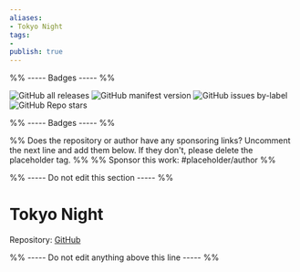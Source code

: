 ```yaml
---
aliases:
- Tokyo Night
tags: 
- 
publish: true
---
```


%% ----- Badges ----- %%

![GitHub all releases](https://img.shields.io/github/downloads/RuslanGagushin/Tokyo-Night-Obsidian-Theme/total?color=573E7A&logo=github&style=for-the-badge) 
![GitHub manifest version](https://img.shields.io/github/manifest-json/v/RuslanGagushin/Tokyo-Night-Obsidian-Theme?color=573E7A&logo=github&style=for-the-badge) 
![GitHub issues by-label](https://img.shields.io/github/issues/RuslanGagushin/Tokyo-Night-Obsidian-Theme/help%20wanted?color=573E7A&logo=github&style=for-the-badge) 
![GitHub Repo stars](https://img.shields.io/github/stars/RuslanGagushin/Tokyo-Night-Obsidian-Theme?color=573E7A&logo=github&style=for-the-badge)

%% ----- Badges ----- %%

%% Does the repository or author have any sponsoring links? Uncomment the next line and add them below. If they don't, please delete the placeholder tag. %%
%% Sponsor this work: #placeholder/author %%

%% ----- Do not edit this section ----- %%

# Tokyo Night

Repository: [GitHub](https://github.com/RuslanGagushin/Tokyo-Night-Obsidian-Theme)



%% ----- Do not edit anything above this line ----- %% 
